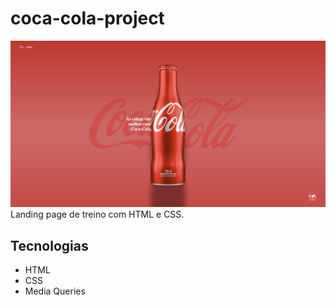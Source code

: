 # coca-cola-project
![](./img/print.png)
Landing page de treino com HTML e CSS.

## Tecnologias
- HTML
- CSS
- Media Queries